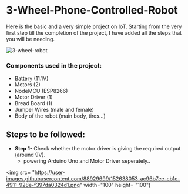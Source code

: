 # 3-Wheel-Phone-Controlled-Robot
Here is the basic and a very simple project on IoT. Starting from the very first step till the completion of the project, I have added all the steps that you will be needing. 

![3-wheel-robot](https://user-images.githubusercontent.com/88929699/152636674-ce237737-3329-446e-aca5-0ca33d0bbde7.jpeg)

### Components used in the project:
- Battery (11.1V)
- Motors (2)
- NodeMCU (ESP8266)
- Motor Driver (1)
- Bread Board (1)
- Jumper Wires (male and female)
- Body of the robot (main body, tires...)

## Steps to be followed:
- **Step 1-** Check whether the motor driver is giving the required output (around 9V).
    - powering Arduino Uno and Motor Driver seperately..
         
<img src= "https://user-images.githubusercontent.com/88929699/152638053-ac96b7ee-cb1c-4911-928e-f397da0324d1.png" width="100" height= "100")

         
